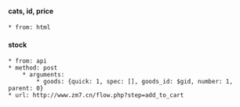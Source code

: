 #### cats, id, price
    * from: html

#### stock
    * from: api
    * method: post
        * arguments:
            * goods: {quick: 1, spec: [], goods_id: $gid, number: 1, parent: 0}
    * url: http://www.zm7.cn/flow.php?step=add_to_cart